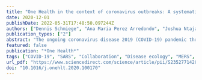 ```yaml
---
title: "One Health in the context of coronavirus outbreaks: A systematic literature review"
date: 2020-12-01
publishDate: 2022-05-31T17:48:50.097244Z
authors: ["Dennis Schmiege", "Ana Maria Perez Arredondo", "Joshua Ntajal", "Juliana Minetto Gellert Paris", "Merveille Koissi Savi", "Krupali Patel", "Sandul Yasobant", "Timo Falkenberg"]
publication_types: ["2"]
abstract: "The ongoing coronavirus disease 2019 (COVID-19) pandemic threatens global health thereby causing unprecedented social, economic, and political disruptions. One way to prevent such a pandemic is through interventions at the human-animal-environment interface by using an integrated One Health (OH) approach. This systematic literature review documented the three coronavirus outbreaks, i.e. SARS, MERS, COVID-19, to evaluate the evolution of the OH approach, including the identification of key OH actions taken for prevention, response, and control. The OH understandings identified were categorized into three distinct patterns: institutional coordination and collaboration, OH in action/implementation, and extended OH (i.e. a clear involvement of the environmental domain). Across all studies, OH was most often framed as OH in action/implementation and least often in its extended meaning. Utilizing OH as institutional coordination and collaboration and the extended OH both increased over time. OH actions were classified into twelve sub-groups and further categorized as classical OH actions (i.e. at the human-animal interface), classical OH actions with outcomes to the environment, and extended OH actions. The majority of studies focused on human-animal interaction, giving less attention to the natural and built environment. Different understandings of the OH approach in practice and several practical limitations might hinder current efforts to achieve the operationalization of OH by combining institutional coordination and collaboration with specific OH actions. The actions identified here are a valuable starting point for evaluating the stage of OH development in different settings. This study showed that by moving beyond the classical OH approach and its actions towards a more extended understanding, OH can unfold its entire capacity thereby improving preparedness and mitigating the impacts of the next outbreak."
featured: false
publication: "*One Health*"
tags: ["COVID-19", "SARS", "Collaboration", "Disease ecology", "MERS", "One Health"]
url_pdf: "https://www.sciencedirect.com/science/article/pii/S2352771420302718"
doi: "10.1016/j.onehlt.2020.100170"
---
```


